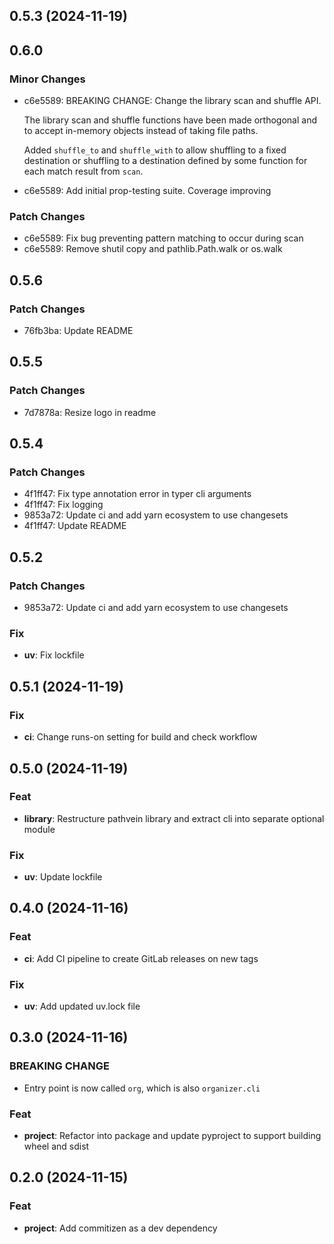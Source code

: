 ## 0.5.3 (2024-11-19)

## 0.6.0

### Minor Changes

- c6e5589: BREAKING CHANGE: Change the library scan and shuffle API.

  The library scan and shuffle functions have been made orthogonal and to accept in-memory objects
  instead of taking file paths.

  Added `shuffle_to` and `shuffle_with` to allow shuffling to a fixed destination or shuffling to
  a destination defined by some function for each match result from `scan`.

- c6e5589: Add initial prop-testing suite. Coverage improving

### Patch Changes

- c6e5589: Fix bug preventing pattern matching to occur during scan
- c6e5589: Remove shutil copy and pathlib.Path.walk or os.walk

## 0.5.6

### Patch Changes

- 76fb3ba: Update README

## 0.5.5

### Patch Changes

- 7d7878a: Resize logo in readme

## 0.5.4

### Patch Changes

- 4f1ff47: Fix type annotation error in typer cli arguments
- 4f1ff47: Fix logging
- 9853a72: Update ci and add yarn ecosystem to use changesets
- 4f1ff47: Update README

## 0.5.2

### Patch Changes

- 9853a72: Update ci and add yarn ecosystem to use changesets

### Fix

- **uv**: Fix lockfile

## 0.5.1 (2024-11-19)

### Fix

- **ci**: Change runs-on setting for build and check workflow

## 0.5.0 (2024-11-19)

### Feat

- **library**: Restructure pathvein library and extract cli into separate optional module

### Fix

- **uv**: Update lockfile

## 0.4.0 (2024-11-16)

### Feat

- **ci**: Add CI pipeline to create GitLab releases on new tags

### Fix

- **uv**: Add updated uv.lock file

## 0.3.0 (2024-11-16)

### BREAKING CHANGE

- Entry point is now called `org`, which is also `organizer.cli`

### Feat

- **project**: Refactor into package and update pyproject to support building wheel and sdist

## 0.2.0 (2024-11-15)

### Feat

- **project**: Add commitizen as a dev dependency
